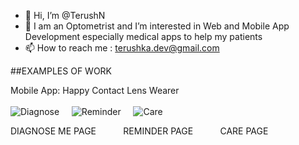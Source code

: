 - 👋 Hi, I’m @TerushN
- 👀 I am an Optometrist and I’m interested in Web and Mobile App Development especially medical apps to help my patients
- 📫 How to reach me : terushka.dev@gmail.com

##EXAMPLES OF WORK 

Mobile App: Happy Contact Lens Wearer <br> <br>
![Diagnose](https://user-images.githubusercontent.com/98254788/150837232-987c5444-7751-4376-a248-718c09f925e7.jpg) &nbsp;&nbsp;&nbsp;
![Reminder](https://user-images.githubusercontent.com/98254788/150837237-8582325b-4013-4d6e-b1b8-be4997c749be.jpg) &nbsp;&nbsp;&nbsp;
![Care](https://user-images.githubusercontent.com/98254788/150837240-282e4efd-3319-4e73-9f8a-3bed2ffde429.jpg)<br>

 DIAGNOSE ME PAGE &nbsp;&nbsp;&nbsp;&nbsp;&nbsp;&nbsp;&nbsp;&nbsp;&nbsp; REMINDER PAGE &nbsp;&nbsp;&nbsp;&nbsp;&nbsp;&nbsp;&nbsp;&nbsp;&nbsp; CARE PAGE   

<!---
TerushN/TerushN is a ✨ special ✨ repository because its `README.md` (this file) appears on your GitHub profile.
You can click the Preview link to take a look at your changes.
--->
